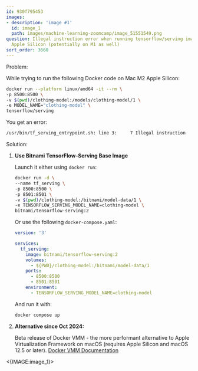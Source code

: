 ```yaml
---
id: 930f795453
images:
- description: 'image #1'
  id: image_1
  path: images/machine-learning-zoomcamp/image_51551549.png
question: Illegal instruction error when running tensorflow/serving image on Mac M2
  Apple Silicon (potentially on M1 as well)
sort_order: 3660
---
```


Problem:

While trying to run the following Docker code on Mac M2 Apple Silicon:

```bash
docker run --platform linux/amd64 -it --rm \
-p 8500:8500 \
-v $(pwd)/clothing-model:/models/clothing-model/1 \
-e MODEL_NAME="clothing-model" \
tensorflow/serving
```

You get an error:

```bash
/usr/bin/tf_serving_entrypoint.sh: line 3:     7 Illegal instruction     tensorflow_model_server --port=8500 --rest_api_port=8501 --model_name=${MODEL_NAME} --model_base_path=${MODEL_BASE_PATH}/${MODEL_NAME} "$@"
```

Solution:

1. **Use Bitnami TensorFlow-Serving Base Image**
   
   Launch it either using `docker run`:
   
   ```bash
   docker run -d \
   --name tf_serving \
   -p 8500:8500 \
   -p 8501:8501 \
   -v $(pwd)/clothing-model:/bitnami/model-data/1 \
   -e TENSORFLOW_SERVING_MODEL_NAME=clothing-model \
   bitnami/tensorflow-serving:2
   ```
   
   Or use the following `docker-compose.yaml`:
   
   ```yaml
   version: '3'

   services:
     tf_serving:
       image: bitnami/tensorflow-serving:2
       volumes:
         - ${PWD}/clothing-model:/bitnami/model-data/1
       ports:
         - 8500:8500
         - 8501:8501
       environment:
         - TENSORFLOW_SERVING_MODEL_NAME=clothing-model
   ```
   
   And run it with:
   
   ```bash
   docker compose up
   ```

2. **Alternative since Oct 2024:**

   Beta release of Docker VMM - the more performant alternative to Apple Virtualization Framework on macOS (requires Apple Silicon and macOS 12.5 or later). [Docker VMM Documentation](https://docs.docker.com/desktop/features/vmm/)

<{IMAGE:image_1}>